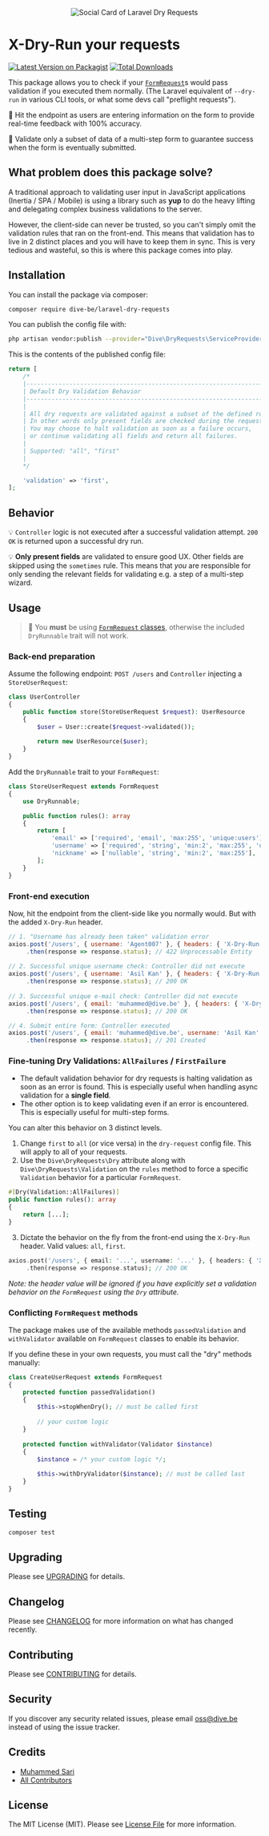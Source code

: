 <p align="center"><img src="/art/socialcard.jpg" alt="Social Card of Laravel Dry Requests"></p>

# X-Dry-Run your requests

[![Latest Version on Packagist](https://img.shields.io/packagist/v/dive-be/laravel-dry-requests.svg?style=flat-square)](https://packagist.org/packages/dive-be/laravel-dry-requests)
[![Total Downloads](https://img.shields.io/packagist/dt/dive-be/laravel-dry-requests.svg?style=flat-square)](https://packagist.org/packages/dive-be/laravel-dry-requests)

This package allows you to check if your [`FormRequest`](https://laravel.com/docs/9.x/validation#form-request-validation)s would pass validation if you executed them normally. 
(The Laravel equivalent of `--dry-run` in various CLI tools, or what some devs call "preflight requests").

🚀 Hit the endpoint as users are entering information on the form to provide real-time feedback with 100% accuracy. 

🚀 Validate only a subset of data of a multi-step form to guarantee success when the form is eventually submitted.


## What problem does this package solve?

A traditional approach to validating user input in JavaScript applications (Inertia / SPA / Mobile) is using a library such as **yup**
to do the heavy lifting and delegating complex business validations to the server.

However, the client-side can never be trusted, so you can't simply omit the validation rules that ran on the front-end.
This means that validation has to live in 2 distinct places and you will have to keep them in sync.
This is very tedious and wasteful, so this is where this package comes into play.

## Installation

You can install the package via composer:

```bash
composer require dive-be/laravel-dry-requests
```

You can publish the config file with:
```bash
php artisan vendor:publish --provider="Dive\DryRequests\ServiceProvider" --tag="config"
```

This is the contents of the published config file:

```php
return [
    /*
    |--------------------------------------------------------------------------
    | Default Dry Validation Behavior
    |--------------------------------------------------------------------------
    |
    | All dry requests are validated against a subset of the defined rules.
    | In other words only present fields are checked during the request.
    | You may choose to halt validation as soon as a failure occurs,
    | or continue validating all fields and return all failures.
    |
    | Supported: "all", "first"
    |
    */

    'validation' => 'first',
];
```

## Behavior

💡 `Controller` logic is not executed after a successful validation attempt. `200 OK` is returned upon a successful dry run.

💡 **Only present fields** are validated to ensure good UX. Other fields are skipped using the `sometimes` rule.
This means that *you* are responsible for only sending the relevant fields for validating e.g. a step of a multi-step wizard.

## Usage

> 📣 You **must** be using [`FormRequest` classes](https://laravel.com/docs/9.x/validation#form-request-validation), otherwise the included `DryRunnable` trait will not work.

### Back-end preparation

Assume the following endpoint: `POST /users` and `Controller` injecting a `StoreUserRequest`:

```php
class UserController
{
    public function store(StoreUserRequest $request): UserResource
    {
        $user = User::create($request->validated());
    
        return new UserResource($user);
    }
}
```

Add the `DryRunnable` trait to your `FormRequest`:

```php
class StoreUserRequest extends FormRequest
{
    use DryRunnable;

    public function rules(): array
    {
        return [
            'email' => ['required', 'email', 'max:255', 'unique:users'],
            'username' => ['required', 'string', 'min:2', 'max:255', 'unique:users'],
            'nickname' => ['nullable', 'string', 'min:2', 'max:255'],
        ];
    }
}
```

### Front-end execution

Now, hit the endpoint from the client-side like you normally would.
But with the added `X-Dry-Run` header.

```js
// 1. "Username has already been taken" validation error
axios.post('/users', { username: 'Agent007' }, { headers: { 'X-Dry-Run': true } })
     .then(response => response.status); // 422 Unprocessable Entity
     
// 2. Successful unique username check: Controller did not execute
axios.post('/users', { username: 'Asil Kan' }, { headers: { 'X-Dry-Run': true } })
     .then(response => response.status); // 200 OK
     
// 3. Successful unique e-mail check: Controller did not execute
axios.post('/users', { email: 'muhammed@dive.be' }, { headers: { 'X-Dry-Run': true } })
     .then(response => response.status); // 200 OK

// 4. Submit entire form: Controller executed
axios.post('/users', { email: 'muhammed@dive.be', username: 'Asil Kan' })
     .then(response => response.status); // 201 Created
```

### Fine-tuning Dry Validations: `AllFailures` / `FirstFailure`

- The default validation behavior for dry requests is halting validation as soon as an error is found.
This is especially useful when handling async validation for a **single field**. 
- The other option is to keep validating even if an error is encountered. 
This is especially useful for multi-step forms.

You can alter this behavior on 3 distinct levels.

1. Change `first` to `all` (or vice versa) in the `dry-request` config file. This will apply to all of your requests.
2. Use the `Dive\DryRequests\Dry` attribute along with `Dive\DryRequests\Validation` on the `rules` method 
to force a specific `Validation` behavior for a particular `FormRequest`.
```php
#[Dry(Validation::AllFailures)]
public function rules(): array
{
    return [...];
}
```
3. Dictate the behavior on the fly from the front-end using the `X-Dry-Run` header. Valid values: `all`, `first`.
```php
axios.post('/users', { email: '...', username: '...' }, { headers: { 'X-Dry-Run': 'all' } })
     .then(response => response.status); // 200 OK
```
*Note: the header value will be ignored if you have explicitly set a validation behavior on the `FormRequest` using the `Dry` attribute.* 

### Conflicting `FormRequest` methods

The package makes use of the available methods `passedValidation` and `withValidator` available on `FormRequest` classes to enable its behavior.

If you define these in your own requests, you must call the "dry" methods manually:

```php
class CreateUserRequest extends FormRequest
{
    protected function passedValidation()
    {
        $this->stopWhenDry(); // must be called first
        
        // your custom logic
    }
    
    protected function withValidator(Validator $instance)
    {
        $instance = /* your custom logic */;
        
        $this->withDryValidator($instance); // must be called last
    }
}
```

## Testing

```bash
composer test
```

## Upgrading

Please see [UPGRADING](UPGRADING.md) for details.

## Changelog

Please see [CHANGELOG](CHANGELOG.md) for more information on what has changed recently.

## Contributing

Please see [CONTRIBUTING](CONTRIBUTING.md) for details.

## Security

If you discover any security related issues, please email oss@dive.be instead of using the issue tracker.

## Credits

- [Muhammed Sari](https://github.com/mabdullahsari)
- [All Contributors](../../contributors)

## License

The MIT License (MIT). Please see [License File](LICENSE.md) for more information.
